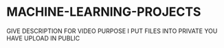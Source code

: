 # MACHINE-LEARNING-PROJECTS
GIVE DESCRIPTION FOR VIDEO PURPOSE I PUT FILES INTO PRIVATE YOU HAVE UPLOAD IN PUBLIC
